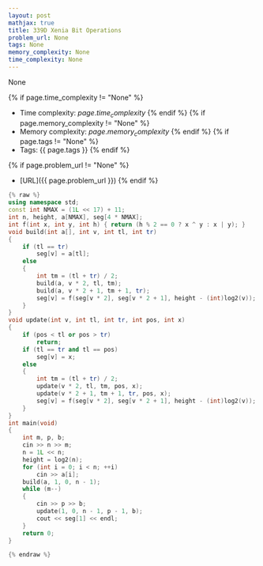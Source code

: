 ```yaml
---
layout: post
mathjax: true
title: 339D Xenia Bit Operations
problem_url: None
tags: None
memory_complexity: None
time_complexity: None
---
```


None


{% if page.time_complexity != "None" %}
- Time complexity: ${{ page.time_complexity }}$
{% endif %}
{% if page.memory_complexity != "None" %}
- Memory complexity: ${{ page.memory_complexity }}$
{% endif %}
{% if page.tags != "None" %}
- Tags: {{ page.tags }}
{% endif %}

{% if page.problem_url != "None" %}
- [URL]({{ page.problem_url }})
{% endif %}

```cpp
{% raw %}
using namespace std;
const int NMAX = (1L << 17) + 11;
int n, height, a[NMAX], seg[4 * NMAX];
int f(int x, int y, int h) { return (h % 2 == 0 ? x ^ y : x | y); }
void build(int a[], int v, int tl, int tr)
{
    if (tl == tr)
        seg[v] = a[tl];
    else
    {
        int tm = (tl + tr) / 2;
        build(a, v * 2, tl, tm);
        build(a, v * 2 + 1, tm + 1, tr);
        seg[v] = f(seg[v * 2], seg[v * 2 + 1], height - (int)log2(v));
    }
}
void update(int v, int tl, int tr, int pos, int x)
{
    if (pos < tl or pos > tr)
        return;
    if (tl == tr and tl == pos)
        seg[v] = x;
    else
    {
        int tm = (tl + tr) / 2;
        update(v * 2, tl, tm, pos, x);
        update(v * 2 + 1, tm + 1, tr, pos, x);
        seg[v] = f(seg[v * 2], seg[v * 2 + 1], height - (int)log2(v));
    }
}
int main(void)
{
    int m, p, b;
    cin >> n >> m;
    n = 1L << n;
    height = log2(n);
    for (int i = 0; i < n; ++i)
        cin >> a[i];
    build(a, 1, 0, n - 1);
    while (m--)
    {
        cin >> p >> b;
        update(1, 0, n - 1, p - 1, b);
        cout << seg[1] << endl;
    }
    return 0;
}

{% endraw %}
```
